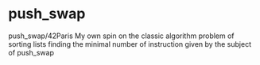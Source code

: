 # push_swap
push_swap/42Paris
My own spin on the classic algorithm problem of sorting lists finding the minimal number of instruction given by the subject of push_swap
